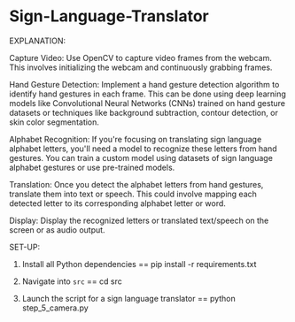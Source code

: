 # Sign-Language-Translator


EXPLANATION:

Capture Video: Use OpenCV to capture video frames from the webcam. This involves initializing the webcam and continuously grabbing frames.

Hand Gesture Detection: Implement a hand gesture detection algorithm to identify hand gestures in each frame. This can be done using deep learning models like Convolutional Neural Networks (CNNs) trained on hand gesture datasets or techniques like background subtraction, contour detection, or skin color segmentation.

Alphabet Recognition: If you're focusing on translating sign language alphabet letters, you'll need a model to recognize these letters from hand gestures. You can train a custom model using datasets of sign language alphabet gestures or use pre-trained models.

Translation: Once you detect the alphabet letters from hand gestures, translate them into text or speech. This could involve mapping each detected letter to its corresponding alphabet letter or word.

Display: Display the recognized letters or translated text/speech on the screen or as audio output.


SET-UP:
1. Install all Python dependencies == pip install -r requirements.txt


2. Navigate into `src` == cd src


3. Launch the script for a sign language translator == python step_5_camera.py

